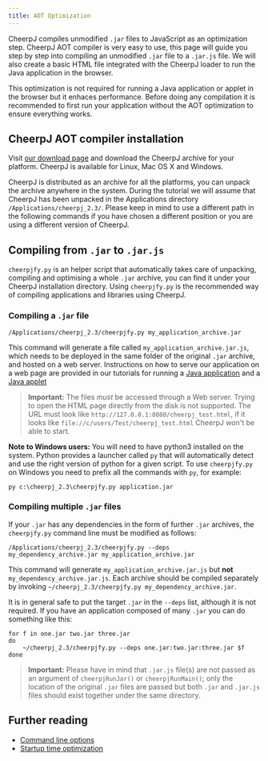 ```yaml
---
title: AOT Optimization
---
```


CheerpJ compiles unmodified `.jar` files to JavaScript as an optimization step. CheerpJ AOT compiler is very easy to use, this page will guide you step by step into compiling an unmodified `.jar` file to a `.jar.js` file. We will also create a basic HTML file integrated with the CheerpJ loader to run the Java application in the browser.

This optimization is not required for running a Java application or applet in the browser but it enhaces performance. Before doing any compilation it is recommended to first run your application without the AOT optimization to ensure everything works.

## CheerpJ AOT compiler installation

Visit [our download page](https://leaningtech.com/download-cheerpj/) and download the CheerpJ archive for your platform. CheerpJ is available for Linux, Mac OS X and Windows.

CheerpJ is distributed as an archive for all the platforms, you can unpack the archive anywhere in the system. During the tutorial we will assume that CheerpJ has been unpacked in the Applications directory `/Applications/cheerpj_2.3/`. Please keep in mind to use a different path in the following commands if you have chosen a different position or you are using a different version of CheerpJ.

## Compiling from `.jar` to `.jar.js`

`cheerpjfy.py` is an helper script that automatically takes care of unpacking, compiling and optimising a whole `.jar` archive, you can find it under your CheerpJ installation directory. Using `cheerpjfy.py` is the recommended way of compiling applications and libraries using CheerpJ.

### Compiling a `.jar` file

```shell
/Applications/cheerpj_2.3/cheerpjfy.py my_application_archive.jar
```

This command will generate a file called `my_application_archive.jar.js`, which needs to be deployed in the same folder of the original `.jar` archive, and hosted on a web server. Instructions on how to serve our application on a web page are provided in our tutorials for running a [Java application](/cheerpj2/getting-started/Java-app) and a [Java applet](/cheerpj2/getting-started/Java-applet)

> **Important:** The files _must_ be accessed through a Web server. Trying to open the HTML page directly from the disk is not supported. The URL must look like `http://127.0.0.1:8080/cheerpj_test.html`, if it looks like `file://c/users/Test/cheerpj_test.html` CheerpJ won't be able to start.

**Note to Windows users:** You will need to have python3 installed on the system. Python provides a launcher called `py` that will automatically detect and use the right version of python for a given script. To use `cheerpjfy.py` on Windows you need to prefix all the commands with `py`, for example:

```shell
py c:\cheerpj_2.3\cheerpjfy.py application.jar
```

### Compiling multiple `.jar` files

If your `.jar` has any dependencies in the form of further `.jar` archives, the `cheerpjfy.py` command line must be modified as follows:

```shell
/Applications/cheerpj_2.3/cheerpjfy.py --deps my_dependency_archive.jar my_application_archive.jar
```

This command will generate `my_application_archive.jar.js` but **not** `my_dependency_archive.jar.js`. Each archive should be compiled separately by invoking `~/cheerpj_2.3/cheerpjfy.py my_dependency_archive.jar`.

It is in general safe to put the target `.jar` in the `--deps` list, although it is not required. If you have an application composed of many `.jar` you can do something like this:

```
for f in one.jar two.jar three.jar
do
    ~/cheerpj_2.3/cheerpjfy.py --deps one.jar:two.jar:three.jar $f
done
```

> **Important:** Please have in mind that `.jar.js` file(s) are not passed as an argument of `cheerpjRunJar()` or `cheerpjRunMain()`; only the location of the original `.jar` files are passed but both `.jar` and `.jar.js` files should exist together under the same directory.

## Further reading

- [Command line options](/cheerpj2/reference/Command-Line-Options)
- [Startup time optimization](cheerpj2/guides/Startup-time-optimization)
